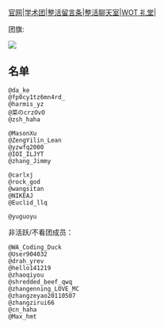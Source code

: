 [官网](https://wuhuoiteam.github.io)|[学术团](https://www.luogu.com.cn/team/75244)|[整活留言条](https://note.ms/wot)|[整活聊天室](https://amemei-lists-chat-room.hf.space/room/@WOT)|[WOT 礼堂](https://amemei-lists-chat-room.hf.space/room/@WOThall)|

团旗:

![](https://cdn.luogu.com.cn/upload/image_hosting/d5svbqny.png)

## 名单

```
@da_ke 
@fp0cy1tz6mn4rd_ 
@harmis_yz
@菜のcrzOvO
@zsh_haha 

@MasonXu 
@ZengYilin_Lean 
@yzwfq2000 
@IOI_ILJYT 
@zhang_Jimmy 

@carlxj 
@rock_god 
@wangsitan 
@NIKEAJ 
@Euclid_llq 

@yuguoyu
```

非活跃/不看团成员：

```
@WA_Coding_Duck
@User904032
@drah_yrev
@hello141219
@zhaoqiyou
@shredded_beef_qwq 
@zhangenning_LOVE_MC
@zhangzeyao20110507
@zhangzirui66 
@cn_haha 
@Max_hmt 
```